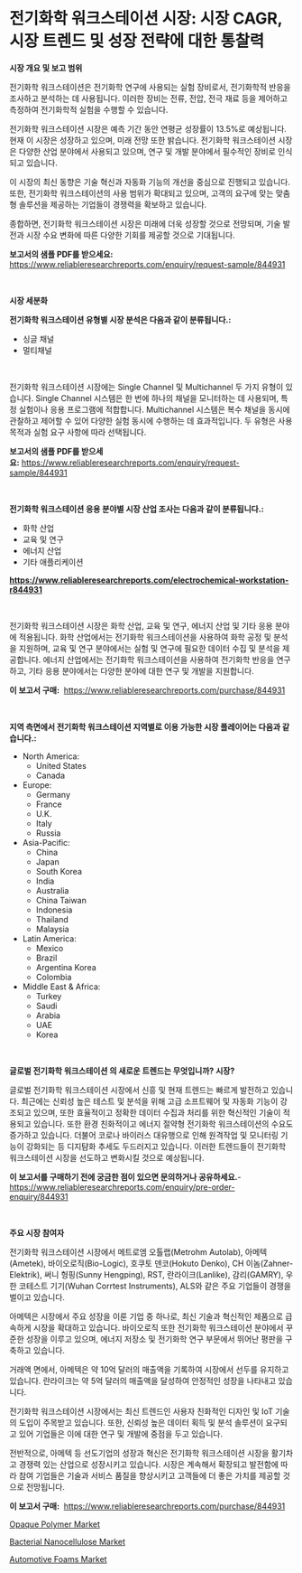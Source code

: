 <p><h1>전기화학 워크스테이션 시장: 시장 CAGR, 시장 트렌드 및 성장 전략에 대한 통찰력</h1></p><p><strong>시장 개요 및 보고 범위</strong></p>
<p><p>전기화학 워크스테이션은 전기화학 연구에 사용되는 실험 장비로서, 전기화학적 반응을 조사하고 분석하는 데 사용됩니다. 이러한 장비는 전류, 전압, 전극 재료 등을 제어하고 측정하여 전기화학적 실험을 수행할 수 있습니다.</p><p>전기화학 워크스테이션 시장은 예측 기간 동안 연평균 성장률이 13.5%로 예상됩니다. 현재 이 시장은 성장하고 있으며, 미래 전망 또한 밝습니다. 전기화학 워크스테이션 시장은 다양한 산업 분야에서 사용되고 있으며, 연구 및 개발 분야에서 필수적인 장비로 인식되고 있습니다.</p><p>이 시장의 최신 동향은 기술 혁신과 자동화 기능의 개선을 중심으로 진행되고 있습니다. 또한, 전기화학 워크스테이션의 사용 범위가 확대되고 있으며, 고객의 요구에 맞는 맞춤형 솔루션을 제공하는 기업들이 경쟁력을 확보하고 있습니다.</p><p>종합하면, 전기화학 워크스테이션 시장은 미래에 더욱 성장할 것으로 전망되며, 기술 발전과 시장 수요 변화에 따른 다양한 기회를 제공할 것으로 기대됩니다.</p></p>
<p><strong>보고서의 샘플 PDF를 받으세요:</strong> <a href="https://www.reliableresearchreports.com/enquiry/request-sample/844931">https://www.reliableresearchreports.com/enquiry/request-sample/844931</a></p>
<p>&nbsp;</p>
<p><strong>시장 세분화</strong></p>
<p><strong>전기화학 워크스테이션 유형별 시장 분석은 다음과 같이 분류됩니다.:</strong></p>
<p><ul><li>싱글 채널</li><li>멀티채널</li></ul></p>
<p>&nbsp;</p>
<p><p>전기화학 워크스테이션 시장에는 Single Channel 및 Multichannel 두 가지 유형이 있습니다. Single Channel 시스템은 한 번에 하나의 채널을 모니터하는 데 사용되며, 특정 실험이나 응용 프로그램에 적합합니다. Multichannel 시스템은 복수 채널을 동시에 관찰하고 제어할 수 있어 다양한 실험 동시에 수행하는 데 효과적입니다. 두 유형은 사용 목적과 실험 요구 사항에 따라 선택됩니다.</p></p>
<p><strong>보고서의 샘플 PDF를 받으세요:</strong>&nbsp;<a href="https://www.reliableresearchreports.com/enquiry/request-sample/844931">https://www.reliableresearchreports.com/enquiry/request-sample/844931</a></p>
<p>&nbsp;</p>
<p><strong> 전기화학 워크스테이션 응용 분야별 시장 산업 조사는 다음과 같이 분류됩니다.:</strong></p>
<p><ul><li>화학 산업</li><li>교육 및 연구</li><li>에너지 산업</li><li>기타 애플리케이션</li></ul></p>
<p><strong><a href="https://www.reliableresearchreports.com/electrochemical-workstation-r844931">https://www.reliableresearchreports.com/electrochemical-workstation-r844931</a></strong></p>
<p>&nbsp;</p>
<p><p>전기화학 워크스테이션 시장은 화학 산업, 교육 및 연구, 에너지 산업 및 기타 응용 분야에 적용됩니다. 화학 산업에서는 전기화학 워크스테이션을 사용하여 화학 공정 및 분석을 지원하며, 교육 및 연구 분야에서는 실험 및 연구에 필요한 데이터 수집 및 분석을 제공합니다. 에너지 산업에서는 전기화학 워크스테이션을 사용하여 전기화학 반응을 연구하고, 기타 응용 분야에서는 다양한 분야에 대한 연구 및 개발을 지원합니다.</p></p>
<p><strong>이 보고서 구매:</strong>&nbsp; <a href="https://www.reliableresearchreports.com/purchase/844931">https://www.reliableresearchreports.com/purchase/844931</a></p>
<p>&nbsp;</p>
<p><strong>지역 측면에서 전기화학 워크스테이션 지역별로 이용 가능한 시장 플레이어는 다음과 같습니다.:</strong></p>
<p><ul>
    <li>
        North America:
        <ul>
            <li>United States</li>
            <li>Canada</li>
        </ul>
    </li>
    <li>
        Europe:
        <ul>
            <li>Germany</li>
            <li>France</li>
            <li>U.K.</li>
            <li>Italy</li>
            <li>Russia</li>
        </ul>
    </li>
    <li>
        Asia-Pacific:
        <ul>
            <li>China</li>
            <li>Japan</li>
            <li>South Korea</li>
            <li>India</li>
            <li>Australia</li>
            <li>China Taiwan</li>
            <li>Indonesia</li>
            <li>Thailand</li>
            <li>Malaysia</li>
        </ul>
    </li>
    <li>
        Latin America:
        <ul>
            <li>Mexico</li>
            <li>Brazil</li>
            <li>Argentina Korea</li>
            <li>Colombia</li>
        </ul>
    </li>
    <li>
        Middle East & Africa:
        <ul>
            <li>Turkey</li>
            <li>Saudi</li>
            <li>Arabia</li>
            <li>UAE</li>
            <li>Korea</li>
        </ul>
    </li>
    </ul></p>
<p>&nbsp;</p>
<p><strong>글로벌 전기화학 워크스테이션 의 새로운 트렌드는 무엇입니까? 시장?</strong></p>
<p><p>글로벌 전기화학 워크스테이션 시장에서 신흥 및 현재 트렌드는 빠르게 발전하고 있습니다. 최근에는 신뢰성 높은 테스트 및 분석을 위해 고급 소프트웨어 및 자동화 기능이 강조되고 있으며, 또한 효율적이고 정확한 데이터 수집과 처리를 위한 혁신적인 기술이 적용되고 있습니다. 또한 환경 친화적이고 에너지 절약형 전기화학 워크스테이션의 수요도 증가하고 있습니다. 더불어 코로나 바이러스 대유행으로 인해 원격작업 및 모니터링 기능이 강화되는 등 디지턈화 추세도 두드러지고 있습니다. 이러한 트렌드들이 전기화학 워크스테이션 시장을 선도하고 변화시킬 것으로 예상됩니다.</p></p>
<p><strong>이 보고서를 구매하기 전에 궁금한 점이 있으면 문의하거나 공유하세요.</strong>- <a href="https://www.reliableresearchreports.com/enquiry/pre-order-enquiry/844931">https://www.reliableresearchreports.com/enquiry/pre-order-enquiry/844931</a></p>
<p>&nbsp;</p>
<p><strong>주요 시장 참여자</strong></p>
<p><p>전기화학 워크스테이션 시장에서 메트로엠 오톨랩(Metrohm Autolab), 아메텍(Ametek), 바이오로직(Bio-Logic), 호쿠토 덴코(Hokuto Denko), CH 이놈(Zahner-Elektrik), 써니 헝핑(Sunny Hengping), RST, 란라이크(Lanlike), 감리(GAMRY), 우한 코테스트 기기(Wuhan Corrtest Instruments), ALS와 같은 주요 기업들이 경쟁을 벌이고 있습니다.</p><p>아메텍은 시장에서 주요 성장을 이룬 기업 중 하나로, 최신 기술과 혁신적인 제품으로 급속하게 시장을 확대하고 있습니다. 바이오로직 또한 전기화학 워크스테이션 분야에서 꾸준한 성장을 이루고 있으며, 에너지 저장소 및 전기화학 연구 부문에서 뛰어난 평판을 구축하고 있습니다.</p><p>거래액 면에서, 아메텍은 약 10억 달러의 매출액을 기록하여 시장에서 선두를 유지하고 있습니다. 란라이크는 약 5억 달러의 매출액을 달성하여 안정적인 성장을 나타내고 있습니다.</p><p>전기화학 워크스테이션 시장에서는 최신 트렌드인 사용자 친화적인 디자인 및 IoT 기술의 도입이 주목받고 있습니다. 또한, 신뢰성 높은 데이터 획득 및 분석 솔루션이 요구되고 있어 기업들은 이에 대한 연구 및 개발에 중점을 두고 있습니다.</p><p>전반적으로, 아메텍 등 선도기업의 성장과 혁신은 전기화학 워크스테이션 시장을 활기차고 경쟁력 있는 산업으로 성장시키고 있습니다. 시장은 계속해서 확장되고 발전함에 따라 참여 기업들은 기술과 서비스 품질을 향상시키고 고객들에 더 좋은 가치를 제공할 것으로 전망됩니다.</p></p>
<p><strong>이 보고서 구매:</strong>&nbsp;&nbsp;<a href="https://www.reliableresearchreports.com/purchase/844931">https://www.reliableresearchreports.com/purchase/844931</a></p>
<p><p><a href="https://sudsy-motorcycle-bbc.notion.site/Opaque-Polymer-Market-Size-and-Growth-Market-Segmentation-Regional-and-Country-Breakdowns-and-Mar-572d819001794e78acab48dedc2ad517">Opaque Polymer Market</a></p><p><a href="https://issuu.com/reportprime-2/docs/bacterial-nanocellulose-market-size-2030.pptx">Bacterial Nanocellulose Market</a></p><p><a href="https://issuu.com/reportprime-2/docs/automotive-foams-market-size-2030.pptx">Automotive Foams Market</a></p></p>